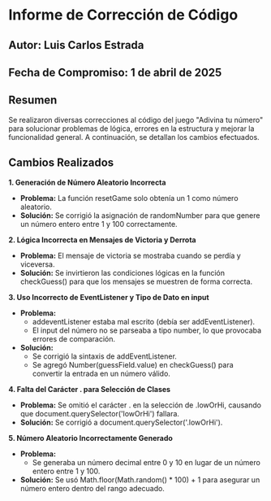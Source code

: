 # Informe de Corrección de Código

## Autor: Luis Carlos Estrada  
## Fecha de Compromiso: 1 de abril de 2025  

## Resumen
Se realizaron diversas correcciones al código del juego "Adivina tu número" para solucionar problemas de lógica, errores en la estructura y mejorar la funcionalidad general. A continuación, se detallan los cambios efectuados.

## Cambios Realizados

 **1. Generación de Número Aleatorio Incorrecta**
- **Problema:** La función resetGame solo obtenía un 1 como número aleatorio.
- **Solución:** Se corrigió la asignación de randomNumber para que genere un número entero entre 1 y 100 correctamente.

 **2. Lógica Incorrecta en Mensajes de Victoria y Derrota**
- **Problema:** El mensaje de victoria se mostraba cuando se perdía y viceversa.
- **Solución:** Se invirtieron las condiciones lógicas en la función checkGuess() para que los mensajes se muestren de forma correcta.

 **3. Uso Incorrecto de EventListener y Tipo de Dato en input**
- **Problema:**
  - addeventListener estaba mal escrito (debía ser addEventListener).
  - El input del número no se parseaba a tipo number, lo que provocaba errores de comparación.
- **Solución:**
  - Se corrigió la sintaxis de addEventListener.
  - Se agregó Number(guessField.value) en checkGuess() para convertir la entrada en un número válido.

 **4. Falta del Carácter . para Selección de Clases**
- **Problema:** Se omitió el carácter . en la selección de .lowOrHi, causando que document.querySelector('lowOrHi') fallara.
- **Solución:** Se corrigió a document.querySelector('.lowOrHi').

 **5. Número Aleatorio Incorrectamente Generado**
- **Problema:**
  - Se generaba un número decimal entre 0 y 10 en lugar de un número entero entre 1 y 100.
- **Solución:** Se usó Math.floor(Math.random() * 100) + 1 para asegurar un número entero dentro del rango adecuado.